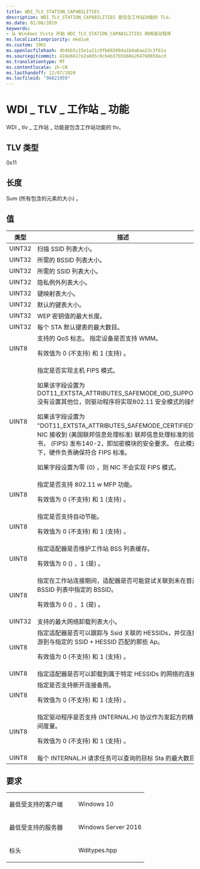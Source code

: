```yaml
---
title: WDI_TLV_STATION_CAPABILITIES
description: WDI_TLV_STATION_CAPABILITIES 是包含工作站功能的 TLV。
ms.date: 02/08/2019
keywords:
- 从 Windows Vista 开始 WDI_TLV_STATION_CAPABILITIES 网络驱动程序
ms.localizationpriority: medium
ms.custom: 19H1
ms.openlocfilehash: 4b4bb5c15e1a21c9fb665084a1b0a6aa23c3f61a
ms.sourcegitcommit: 418e6617e2a695c9cb4b37b5b60e264760858acd
ms.translationtype: MT
ms.contentlocale: zh-CN
ms.lasthandoff: 12/07/2020
ms.locfileid: "96821959"
---
```

# <a name="wdi_tlv_station_capabilities"></a>WDI \_ TLV \_ 工作站 \_ 功能


WDI \_ tlv \_ 工作站 \_ 功能是包含工作站功能的 tlv。

## <a name="tlv-type"></a>TLV 类型


0x11

## <a name="length"></a>长度


Sum (所有包含的元素的大小) 。

## <a name="values"></a>值


<table>
<colgroup>
<col width="50%" />
<col width="50%" />
</colgroup>
<thead>
<tr class="header">
<th>类型</th>
<th>描述</th>
</tr>
</thead>
<tbody>
<tr class="odd">
<td>UINT32</td>
<td>扫描 SSID 列表大小。</td>
</tr>
<tr class="even">
<td>UINT32</td>
<td>所需的 BSSID 列表大小。</td>
</tr>
<tr class="odd">
<td>UINT32</td>
<td>所需的 SSID 列表大小。</td>
</tr>
<tr class="even">
<td>UINT32</td>
<td>隐私例外列表大小。</td>
</tr>
<tr class="odd">
<td>UINT32</td>
<td>键映射表大小。</td>
</tr>
<tr class="even">
<td>UINT32</td>
<td>默认的键表大小。</td>
</tr>
<tr class="odd">
<td>UINT32</td>
<td>WEP 密钥值的最大长度。</td>
</tr>
<tr class="even">
<td>UINT32</td>
<td>每个 STA 默认键表的最大数目。</td>
</tr>
<tr class="odd">
<td>UINT8</td>
<td>支持的 QoS 标志。 指定设备是否支持 WMM。
<p>有效值为 0 (不支持) 和 1 (支持) 。</p></td>
</tr>
<tr class="even">
<td>UINT8</td>
<td>指定是否实现主机 FIPS 模式。
<p>如果该字段设置为 DOT11_EXTSTA_ATTRIBUTES_SAFEMODE_OID_SUPPORTED 没有设置其他位，则驱动程序将实现802.11 安全模式的操作。</p>
<p>如果该字段设置为 "DOT11_EXTSTA_ATTRIBUTES_SAFEMODE_CERTIFIED"，则 NIC 接收到 (美国联邦信息处理标准) 联邦信息处理标准的验证证书， (FIPS) 发布140-2，即加密模块的安全要求。 在此模式下，硬件负责确保符合 FIPS 标准。</p>
<p>如果字段设置为零 (0) ，则 NIC 不会实现 FIPS 模式。</p></td>
</tr>
<tr class="odd">
<td>UINT8</td>
<td>指定是否支持 802.11 w MFP 功能。
<p>有效值为 0 (不支持) 和 1 (支持) 。</p></td>
</tr>
<tr class="even">
<td>UINT8</td>
<td>指定是否支持自动节能。
<p>有效值为 0 (不支持) 和 1 (支持) 。</p></td>
</tr>
<tr class="odd">
<td>UINT8</td>
<td>指定适配器是否维护工作站 BSS 列表缓存。
<p>有效值为 0 () ，1 (是) 。</p></td>
</tr>
<tr class="even">
<td>UINT8</td>
<td>指定在工作站连接期间，适配器是否可能尝试关联到未在首选 BSSID 列表中指定的 BSSID。
<p>有效值为 0 () ，1 (是) 。</p></td>
</tr>
<tr class="odd">
<td>UINT32</td>
<td>支持的最大网络卸载列表大小。</td>
</tr>
<tr class="even">
<td>UINT8</td>
<td>指定适配器是否可以跟踪与 Ssid 关联的 HESSIDs，并仅连接/漫游到与指定的 SSID + HESSID 匹配的那些 Ap。
<p>有效值为 0 (不支持) 和 1 (支持) 。</p></td>
</tr>
<tr class="odd">
<td>UINT8</td>
<td>指定适配器是否可以卸载到属于特定 HESSIDs 的网络的连接。</td>
</tr>
<tr class="even">
<td>UINT8</td>
<td>指定是否支持断开连接备用。
<p>有效值为 0 (不支持) 和 1 (支持) 。</p></td>
</tr>
<tr class="odd">
<td>UINT8</td>
<td>指定驱动程序是否支持 (INTERNAL.H) 协议作为发起方的精细时间度量。
<p>有效值为 0 (不支持) 和 1 (支持) 。</p></td>
</tr>
<tr class="even">
<td>UINT8</td>
<td>每个 INTERNAL.H 请求任务可以查询的目标 Sta 的最大数目。</td>
</tr>
</tbody>
</table>

 

<a name="requirements"></a>要求
------------

<table>
<colgroup>
<col width="50%" />
<col width="50%" />
</colgroup>
<tbody>
<tr class="odd">
<td><p>最低受支持的客户端</p></td>
<td><p>Windows 10</p></td>
</tr>
<tr class="even">
<td><p>最低受支持的服务器</p></td>
<td><p>Windows Server 2016</p></td>
</tr>
<tr class="odd">
<td><p>标头</p></td>
<td>Wditypes.hpp</td>
</tr>
</tbody>
</table>

 

 




